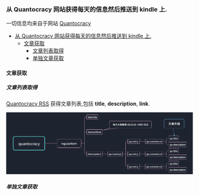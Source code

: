 ### 从 Quantocracy 网站获得每天的信息然后推送到 kindle 上.
一切信息均来自于网站 [Quantocracy](http://quantocracy.com/])

<!-- TOC depthFrom:3 depthTo:6 withLinks:1 updateOnSave:1 orderedList:0 -->

- [从 Quantocracy 网站获得每天的信息然后推送到 kindle 上.](#从-quantocracy-网站获得每天的信息然后推送到-kindle-上)
	- [文章获取](#文章获取)
		- [文章列表取得](#文章列表取得)
		- [单独文章获取](#单独文章获取)

<!-- /TOC -->

#### 文章获取
##### 文章列表取得
[Quantocracy RSS](http://feeds.feedburner.com/Quantocracy) 获得文章列表,包括 **title**, **description**, **link**.

![quantocracy_rss](./img/quantocracy.png)

##### 单独文章获取
